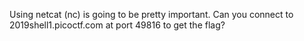 Using netcat (nc) is going to be pretty important. Can you connect to 2019shell1.picoctf.com at port 49816 to get the flag?

